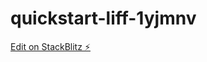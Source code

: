 # quickstart-liff-1yjmnv

[Edit on StackBlitz ⚡️](https://stackblitz.com/edit/quickstart-liff-1yjmnv)